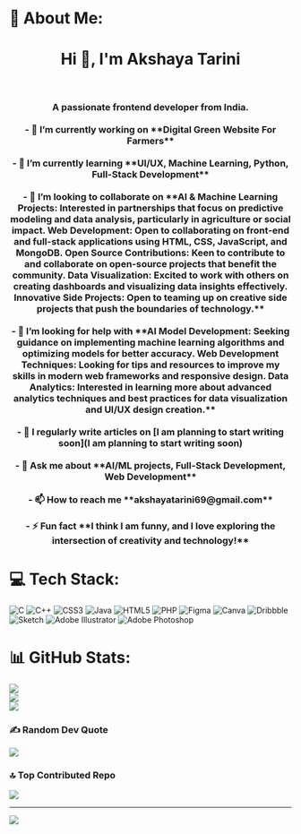 # 💫 About Me:
<h1 align="center">Hi 👋, I'm Akshaya Tarini</h1><br><h3 align="center">A passionate frontend developer from India.<br><br>- 🔭 I’m currently working on **Digital Green Website For Farmers**<br><br>- 🌱 I’m currently learning **UI/UX, Machine Learning, Python, Full-Stack Development**<br><br>- 👯 I’m looking to collaborate on **AI & Machine Learning Projects: Interested in partnerships that focus on predictive modeling and data analysis, particularly in agriculture or social impact. Web Development: Open to collaborating on front-end and full-stack applications using HTML, CSS, JavaScript, and MongoDB. Open Source Contributions: Keen to contribute to and collaborate on open-source projects that benefit the community. Data Visualization: Excited to work with others on creating dashboards and visualizing data insights effectively. Innovative Side Projects: Open to teaming up on creative side projects that push the boundaries of technology.**<br><br>- 🤝 I’m looking for help with **AI Model Development: Seeking guidance on implementing machine learning algorithms and optimizing models for better accuracy. Web Development Techniques: Looking for tips and resources to improve my skills in modern web frameworks and responsive design. Data Analytics: Interested in learning more about advanced analytics techniques and best practices for data visualization and UI/UX design creation.**<br><br>- 📝 I regularly write articles on [I am planning to start writing soon](I am planning to start writing soon)<br><br>- 💬 Ask me about **AI/ML projects, Full-Stack Development, Web Development**<br><br>- 📫 How to reach me **akshayatarini69@gmail.com**<br><br>- ⚡ Fun fact **I think I am funny, and I love exploring the intersection of creativity and technology!**


# 💻 Tech Stack:
![C](https://img.shields.io/badge/c-%2300599C.svg?style=plastic&logo=c&logoColor=white) ![C++](https://img.shields.io/badge/c++-%2300599C.svg?style=plastic&logo=c%2B%2B&logoColor=white) ![CSS3](https://img.shields.io/badge/css3-%231572B6.svg?style=plastic&logo=css3&logoColor=white) ![Java](https://img.shields.io/badge/java-%23ED8B00.svg?style=plastic&logo=openjdk&logoColor=white) ![HTML5](https://img.shields.io/badge/html5-%23E34F26.svg?style=plastic&logo=html5&logoColor=white) ![PHP](https://img.shields.io/badge/php-%23777BB4.svg?style=plastic&logo=php&logoColor=white) ![Figma](https://img.shields.io/badge/figma-%23F24E1E.svg?style=plastic&logo=figma&logoColor=white) ![Canva](https://img.shields.io/badge/Canva-%2300C4CC.svg?style=plastic&logo=Canva&logoColor=white) ![Dribbble](https://img.shields.io/badge/Dribbble-EA4C89?style=plastic&logo=dribbble&logoColor=white) ![Sketch](https://img.shields.io/badge/Sketch-FFB387?style=plastic&logo=sketch&logoColor=black) ![Adobe Illustrator](https://img.shields.io/badge/adobe%20illustrator-%23FF9A00.svg?style=plastic&logo=adobe%20illustrator&logoColor=white) ![Adobe Photoshop](https://img.shields.io/badge/adobe%20photoshop-%2331A8FF.svg?style=plastic&logo=adobe%20photoshop&logoColor=white)
# 📊 GitHub Stats:
![](https://github-readme-stats.vercel.app/api?username=Akshaya-Tarini&theme=dark&hide_border=false&include_all_commits=false&count_private=false)<br/>
![](https://github-readme-streak-stats.herokuapp.com/?user=Akshaya-Tarini&theme=dark&hide_border=false)<br/>
![](https://github-readme-stats.vercel.app/api/top-langs/?username=Akshaya-Tarini&theme=dark&hide_border=false&include_all_commits=false&count_private=false&layout=compact)

### ✍️ Random Dev Quote
![](https://quotes-github-readme.vercel.app/api?type=horizontal&theme=tokyonight)

### 🔝 Top Contributed Repo
![](https://github-contributor-stats.vercel.app/api?username=Akshaya-Tarini&limit=5&theme=tokyonight&combine_all_yearly_contributions=true)

---
[![](https://visitcount.itsvg.in/api?id=Akshaya-Tarini&icon=0&color=0)](https://visitcount.itsvg.in)

<!-- Proudly created with GPRM ( https://gprm.itsvg.in ) -->
